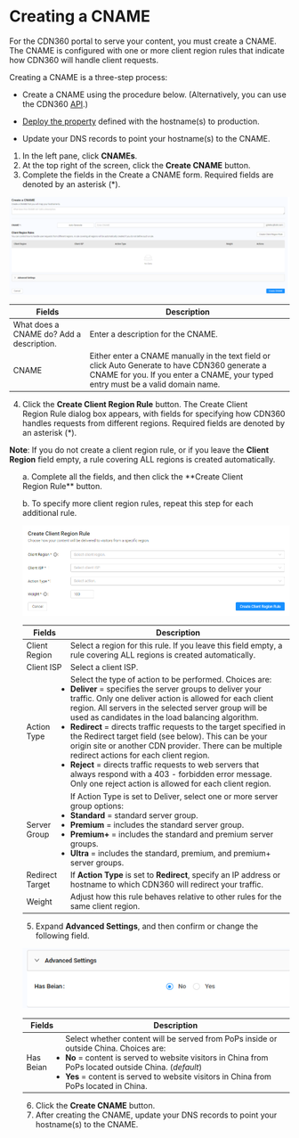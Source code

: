# Creating a CNAME

For the CDN360 portal to serve your content, you must create a CNAME. The CNAME is configured with one or more client region rules that indicate how CDN360 will handle client requests.

Creating a CNAME is a three-step process:

- Create a CNAME using the procedure below. (Alternatively, you can use the CDN360 [API](http://cdn360doc.quantil.com/apidocs/api.html).)
- [Deploy the property](</docs/portal/properties/deploying-property.md>) defined with the hostname(s) to production.

- Update your DNS records to point your hostname(s) to the CNAME.

1. In the left pane, click **CNAMEs**.
2. At the top right of the screen, click the **Create CNAME** button. 
3. Complete the fields in the Create a CNAME form. Required fields are denoted by an asterisk (\*).

![null](</docs/resources/images/cname1.png>)

| **Fields** | **Description** |
| ---------- | --------------- |
| What does a CNAME do? Add a description. | Enter a description for the CNAME. |
| CNAME | Either enter a CNAME manually in the text field or click Auto Generate to have CDN360 generate a CNAME for you. If you enter a CNAME, your typed entry must be a valid domain name. |

4. Click the **Create Client Region Rule** button. The Create Client Region Rule dialog box appears, with fields for specifying how CDN360 handles requests from different regions. Required fields are denoted by an asterisk (\*).

**Note**: If you do not create a client region rule, or if you leave the **Client Region** field empty, a rule covering ALL regions is created automatically.

<ul>a. Complete all the fields, and then click the **Create Client Region Rule** button. 

b. To specify more client region rules, repeat this step for each additional rule.

![null](</docs/resources/images/Create Client Region Rule.png>)

| **Fields** | **Description** |
| ---------- | --------------- |
| Client Region | Select a region for this rule. If you leave this field empty, a rule covering ALL regions is created automatically.|
| Client ISP | Select a client ISP.|
| Action Type | Select the type of action to be performed. Choices are:<br><li><strong>Deliver</strong> = specifies the server groups to deliver your traffic. Only one deliver action is allowed for each client region. All servers in the selected server group will be used as candidates in the load balancing algorithm.<li><strong>Redirect</strong> = directs traffic requests to the target specified in the Redirect target field (see below). This can be your origin site or another CDN provider. There can be multiple redirect actions for each client region.<li><strong>Reject</strong> = directs traffic requests to web servers that always respond with a 403 - forbidden error message. Only one reject action is allowed for each client region.</br>|
| Server Group | If Action Type is set to Deliver, select one or more server group options:<br><li><strong>Standard</strong> = standard server group.</li><li><strong>Premium</strong> = includes the standard server group.<li><strong>Premium+</strong> = includes the standard and premium server groups.<li><strong>Ultra</strong> = includes the standard, premium, and premium+ server groups.|
| Redirect Target | If **Action Type** is set to **Redirect**, specify an IP address or hostname to which CDN360 will redirect your traffic.|
| Weight | Adjust how this rule behaves relative to other rules for the same client region.|


5. Expand **Advanced Settings**, and then confirm or change the following field.

![null](</docs/resources/images/cname3.png>)

| **Fields**      | **Description** |
| --------------- | --------------- |
| Has Beian       |        Select whether content will be served from PoPs inside or outside China. Choices are: <br><li><strong>No</strong> = content is served to website visitors in China from PoPs located outside China. (*default*)<li><strong>Yes</strong> = content is served to website visitors in China from PoPs located in China.    |

6. Click the **Create CNAME** button.
7. After creating the CNAME, update your DNS records to point your hostname(s) to the CNAME.